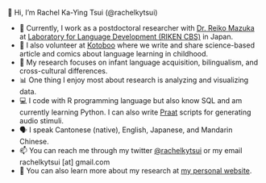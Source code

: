 👋 Hi, I’m Rachel Ka-Ying Tsui (@rachelkytsui)
- 📍 Currently, I work as a postdoctoral researcher with [Dr. Reiko Mazuka](https://cbs.riken.jp/en/faculty/r.mazuka/) at [Laboratory for Language Development (RIKEN CBS)](https://lang-dev-lab.brain.riken.jp/index-english.html) in Japan.
- 📝 I also volunteer at [Kotoboo](https://kotoboo.org/) where we write and share science-based article and comics about language learning in childhood.
- 🔎 My research focuses on infant language acquisition, bilingualism, and cross-cultural differences.
- 📊 One thing I enjoy most about research is analyzing and visualizing data.
- 💻 I code with R programming language but also know SQL and am currently learning Python. I can also write [Praat](https://www.fon.hum.uva.nl/praat/) scripts for generating audio stimuli.
- 🗣 I speak Cantonese (native), English, Japanese, and Mandarin Chinese.
- 📫 You can reach me through my twitter [@rachelkytsui](https://twitter.com/rachelkytsui) or my email rachelkytsui [at] gmail.com
- 🔗 You can also learn more about my research at [my personal website](https://rachelkytsui.github.io/).

<!---
rachelkytsui/rachelkytsui is a ✨ special ✨ repository because its `README.md` (this file) appears on your GitHub profile.
You can click the Preview link to take a look at your changes.
--->
